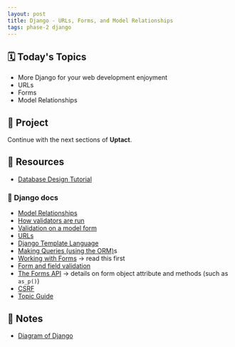 ```yaml
---
layout: post
title: Django - URLs, Forms, and Model Relationships
tags: phase-2 django
---
```


## 🗓️ Today's Topics

- More Django for your web development enjoyment
- URLs
- Forms
- Model Relationships

## 🎯 Project

Continue with the next sections of **Uptact**.

## 🔖 Resources

- [Database Design Tutorial](https://learndjango.com/tutorials/database-design-tutorial-beginners)

### 🐴 Django docs

- [Model Relationships](https://docs.djangoproject.com/en/3.2/topics/db/models/#relationships)
- [How validators are run](https://docs.djangoproject.com/en/3.2/ref/validators/#how-validators-are-run)
- [Validation on a model form](https://docs.djangoproject.com/en/3.2/topics/forms/modelforms/#validation-on-a-modelform)
- [URLs](https://docs.djangoproject.com/en/3.2/topics/http/urls/)
- [Django Template Language](https://docs.djangoproject.com/en/3.2/ref/templates/)
- [Making Queries (using the ORM)](https://docs.djangoproject.com/en/3.2/topics/db/queries/)s
- [Working with Forms](https://docs.djangoproject.com/en/3.2/topics/forms/) -> read this first
- [Form and field validation](https://docs.djangoproject.com/en/3.2/ref/forms/validation/)
- [The Forms API](https://docs.djangoproject.com/en/3.2/ref/forms/api/) -> details on form object attribute and methods (such as `as_p()`)
- [CSRF](https://docs.djangoproject.com/en/3.2/ref/csrf/)
- [Topic Guide](https://docs.djangoproject.com/en/3.2/topics/)

## 🦉 Notes

- [Diagram of Django](https://github.com/Momentum-Team-8/notes/blob/main/django-diagram.md)
